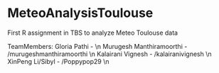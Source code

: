 # MeteoAnalysisToulouse
First R assignment in TBS to analyze Meteo Toulouse data

TeamMembers:
Gloria Pathi - <GITID> \n
Murugesh Manthiramoorthi - /murugeshmanthiramoorthi \n
Kalairani Vignesh - /kalairanivignesh \n
XinPeng Li/Sibyl - /Poppypop29 \n
